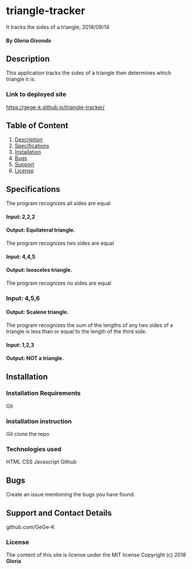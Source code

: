 # triangle-tracker
It tracks the sides of a triangle, 2018/09/14
#### By *Gloria Givondo*
## Description
This application tracks the sides of a triangle then determines which triangle it is.
### Link to deployed site
https://gege-k.github.io/triangle-tracker/
## Table of Content
1. [Description](#description)
2. [Specifications](#specifications)
3. [Installation](#installation)
4. [Bugs](#bugs)
5. [Support](#support)
6. [License](#license)
## Specifications
 The program recognizes all sides are equal
#### Input: 2,2,2
#### Output: Equilateral triangle.
The program recognizes two sides are equal
#### Input: 4,4,5
#### Output: Isosceles triangle.
The program recognizes no sides are equal
### Input: 4,5,6
#### Output: Scalene triangle.
The program recognizes the sum of the lengths of any two sides of a triangle is less than or equal to the length of the third side.
#### Input: 1,2,3
#### Output: NOT a triangle.
## Installation
### Installation Requirements 
Git
### Installation instruction
Git clone the repo
### Technologies used
HTML
CSS
Javascript
Github
## Bugs
Create an issue mentioning the bugs you have found.
## Support and Contact Details
github.com/GeGe-K
### License
The content of this site is license under the MIT license
Copyright (c) 2018 **Gloria**

